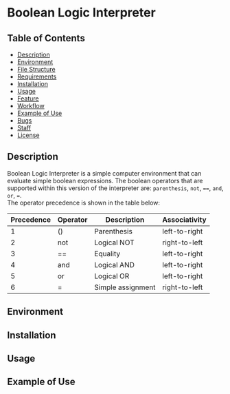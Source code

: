 # Boolean Logic Interpreter

## Table of Contents

* [Description](#Description)
* [Environment](#Environment)
* [File Structure](#file-structure)
* [Requirements](#requirements)
* [Installation](#installation)
* [Usage](#usage)
* [Feature](#features)
* [Workflow](#Workflow)
* [Example of Use](#example-of-use)
* [Bugs](#bugs)
* [Staff](#staff)
* [License](#license)

## Description
Boolean Logic Interpreter is a simple computer environment that can evaluate simple boolean expressions. The boolean operators that are supported within this version of the interpreter are: `parenthesis`, `not`, `==`, `and`, `or`, `=`.
<br>
The operator precedence is shown in the table below:

| Precedence | Operator | Description | Associativity |
| ---------- | -------- | ----------- | ------------- |
| 1 | () | Parenthesis | left-to-right |
| 2 | not | Logical NOT | right-to-left |
| 3 | == | Equality | left-to-right |
| 4 | and | Logical AND | left-to-right |
| 5 | or | Logical OR | left-to-right |
| 6 | = | Simple assignment | right-to-left |

## Environment


## Installation


## Usage


## Example of Use

